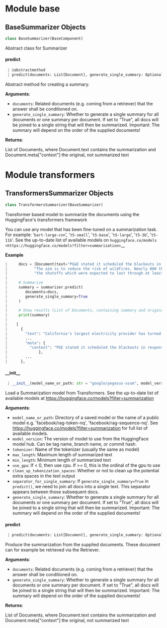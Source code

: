 <a name="base"></a>
# Module base

<a name="base.BaseSummarizer"></a>
## BaseSummarizer Objects

```python
class BaseSummarizer(BaseComponent)
```

Abstract class for Summarizer

<a name="base.BaseSummarizer.predict"></a>
#### predict

```python
 | @abstractmethod
 | predict(documents: List[Document], generate_single_summary: Optional[bool] = None) -> List[Document]
```

Abstract method for creating a summary.

**Arguments**:

- `documents`: Related documents (e.g. coming from a retriever) that the answer shall be conditioned on.
- `generate_single_summary`: Whether to generate a single summary for all documents or one summary per document.
                                If set to "True", all docs will be joined to a single string that will then
                                be summarized.
                                Important: The summary will depend on the order of the supplied documents!

**Returns**:

List of Documents, where Document.text contains the summarization and Document.meta["context"]
         the original, not summarized text

<a name="transformers"></a>
# Module transformers

<a name="transformers.TransformersSummarizer"></a>
## TransformersSummarizer Objects

```python
class TransformersSummarizer(BaseSummarizer)
```

Transformer based model to summarize the documents using the HuggingFace's transformers framework

You can use any model that has been fine-tuned on a summarization task. For example:
'`bart-large-cnn`', '`t5-small`', '`t5-base`', '`t5-large`', '`t5-3b`', '`t5-11b`'.
See the up-to-date list of available models on
`huggingface.co/models <https://huggingface.co/models?filter=summarization>`__

**Example**

```python
|     docs = [Document(text="PG&E stated it scheduled the blackouts in response to forecasts for high winds amid dry conditions."
|            "The aim is to reduce the risk of wildfires. Nearly 800 thousand customers were scheduled to be affected by"
|            "the shutoffs which were expected to last through at least midday tomorrow.")]
|
|     # Summarize
|     summary = summarizer.predict(
|        documents=docs,
|        generate_single_summary=True
|     )
|
|     # Show results (List of Documents, containing summary and original text)
|     print(summary)
|
|    [
|      {
|        "text": "California's largest electricity provider has turned off power to hundreds of thousands of customers.",
|        ...
|        "meta": {
|          "context": "PGE stated it scheduled the blackouts in response to forecasts for high winds amid dry conditions. ..."
|              },
|        ...
|      },
```

<a name="transformers.TransformersSummarizer.__init__"></a>
#### \_\_init\_\_

```python
 | __init__(model_name_or_path: str = "google/pegasus-xsum", model_version: Optional[str] = None, tokenizer: Optional[str] = None, max_length: int = 200, min_length: int = 5, use_gpu: int = 0, clean_up_tokenization_spaces: bool = True, separator_for_single_summary: str = " ", generate_single_summary: bool = False)
```

Load a Summarization model from Transformers.
See the up-to-date list of available models at
https://huggingface.co/models?filter=summarization

**Arguments**:

- `model_name_or_path`: Directory of a saved model or the name of a public model e.g.
                           'facebook/rag-token-nq', 'facebook/rag-sequence-nq'.
                           See https://huggingface.co/models?filter=summarization for full list of available models.
- `model_version`: The version of model to use from the HuggingFace model hub. Can be tag name, branch name, or commit hash.
- `tokenizer`: Name of the tokenizer (usually the same as model)
- `max_length`: Maximum length of summarized text
- `min_length`: Minimum length of summarized text
- `use_gpu`: If < 0, then use cpu. If >= 0, this is the ordinal of the gpu to use
- `clean_up_tokenization_spaces`: Whether or not to clean up the potential extra spaces in the text output
- `separator_for_single_summary`: If `generate_single_summary=True` in `predict()`, we need to join all docs
                                     into a single text. This separator appears between those subsequent docs.
- `generate_single_summary`: Whether to generate a single summary for all documents or one summary per document.
                                If set to "True", all docs will be joined to a single string that will then
                                be summarized.
                                Important: The summary will depend on the order of the supplied documents!

<a name="transformers.TransformersSummarizer.predict"></a>
#### predict

```python
 | predict(documents: List[Document], generate_single_summary: Optional[bool] = None) -> List[Document]
```

Produce the summarization from the supplied documents.
These document can for example be retrieved via the Retriever.

**Arguments**:

- `documents`: Related documents (e.g. coming from a retriever) that the answer shall be conditioned on.
- `generate_single_summary`: Whether to generate a single summary for all documents or one summary per document.
                                If set to "True", all docs will be joined to a single string that will then
                                be summarized.
                                Important: The summary will depend on the order of the supplied documents!

**Returns**:

List of Documents, where Document.text contains the summarization and Document.meta["context"]
         the original, not summarized text
